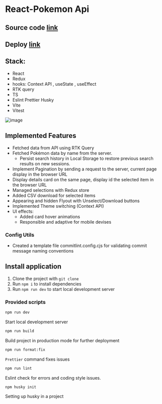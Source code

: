 # React-Pokemon Api

## Source code [link](https://github.com/VlaRu/React-Pokemon-API/tree/app-state-management)
## Deploy [link](https://react-ts-pokemon.netlify.app/)

## Stack: 
- React 
- Redux 
- hooks: Context API , useState , useEffect
- RTK query 
- TS 
- Eslint Prettier Husky 
- Vite 
- Vitest

![image](./pokemon-scr.png)

## Implemented Features

- Fetched data from API using RTK Query
- Fetched Pokémon data by name from the server.
  - Persist search history in Local Storage to restore previous search results on new sessions.
- Implement Pagination by sending a request to the server, current page display in the browser URL
- Display details card on the same page, display id the selected item in the browser URL
- Managed selections with Redux store
- Added CSV download for selected items
- Appearing and hidden Flyout with Unselect/Download buttons
- Implemented Theme switching (Context API)
- UI effects:
  - Added card hover animations
  - Responsible and adaptive for mobile devises

### Config Utils

- Created a template file commitlint.config.cjs for validating commit message naming conventions

## Install application

1. Clone the project with `git clone`
2. Run `npm i` to install dependencies
3. Run `npm run dev` to start local development server

### Provided scripts

```sh
npm run dev
```

Start local development server

```sh
npm run build
```

Build project in production mode for further deployment

```sh
npm run format:fix
```

`Prettier` command fixes issues

```sh
npm run lint
```
Eslint check for errors and coding style issues.

```sh
npm husky init
```
Setting up husky in a project
